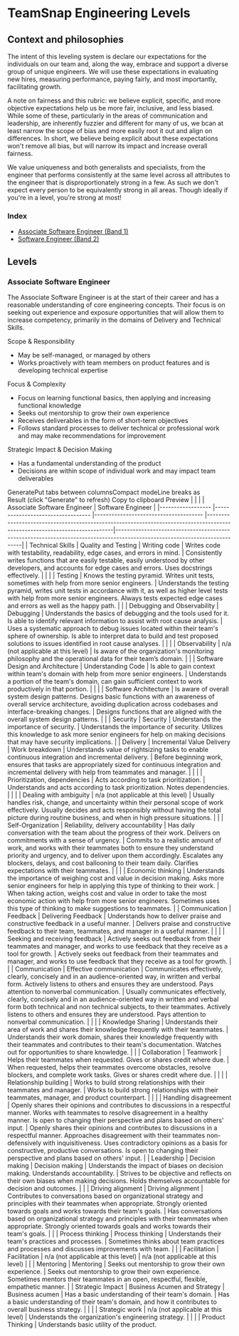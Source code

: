 # TeamSnap Engineering Levels

## Context and philosophies
The intent of this leveling system is declare our expectations for the individuals on our team and, along the way, embrace and support a diverse group of unique engineers.  We will use these expectations in evaluating new hires, measuring performance, paying fairly, and most importantly, facilitating growth.

A note on fairness and this rubric: we believe explicit, specific, and more objective expectations help us be more fair, inclusive, and less biased.  While some of these, particularly in the areas of communication and leadership, are inherently fuzzier and different for many of us, we bcan at least narrow the scope of bias and more easily root it out and align on differences.  In short, we believe being explicit about these expectations won't remove all bias, but will narrow its impact and increase overall fairness.

We value uniqueness and both generalists and specialists, from the engineer that performs consistently at the same level across all attributes to the engineer that is disproportionately strong in a few.  As such we don't expect every person to be equivalently strong in all areas.  Though ideally if you're in a level, you're strong at most!

### Index
 * [Associate Software Engineer (Band 1)](#SWE-IC1)
 * [Software Engineer (Band 2)](#SWE-IC2)


## Levels

<a id="SWE-IC1"></a>
### Associate Software Engineer

The Associate Software Engineer is at the start of their career and has a reasonable understanding of core engineering concepts. Their focus is on seeking out experience and exposure opportunities that will allow them to increase competency, primarily in the domains of Delivery and Technical Skills.

Scope & Responsibility
 * May be self-managed, or managed by others
 * Works proactively with team members on product features and is developing technical expertise

Focus & Complexity
 * Focus on learning functional basics, then applying and increasing functional knowledge 
 * Seeks out mentorship to grow their own experience
 * Receives deliverables in the form of short-term objectives
 * Follows standard processes to deliver technical or professional work and may make recommendations for improvement

Strategic Impact & Decision Making
 * Has a fundamental understanding of the product
 * Decisions are within scope of individual work and may impact team deliverables

 GeneratePut tabs between columnsCompact modeLine breaks as <br>
Result (click "Generate" to refresh) Copy to clipboard  Preview
|                  	|                                  	|                                      	| Associate Software Engineer                                                                                                                                                                                                   	| Software Engineer                                                                                                                                                                                                                                                                                                                 	|
|------------------	|----------------------------------	|--------------------------------------	|---------------------------------------------------------------------------------------------------------------------------|---------------------------------------------------------------------------------------------------------------------------|
| Technical Skills 	| Quality and Testing              	| Writing code                         	| Writes code with testability, readability, edge cases, and errors in mind.                                                                                                                                                    	| Consistently writes functions that are easily testable, easily understood by other developers, and accounts for edge cases and errors. Uses docstrings effectively.                                                                                                                                                               	|
|                  	|                                  	| Testing                              	| Knows the testing pyramid. Writes unit tests, sometimes with help from more senior engineers.                                                                                                                                 	| Understands the testing pyramid, writes unit tests in accordance with it, as well as higher level tests with help from more senior engineers. Always tests expected edge cases and errors as well as the happy path.                                                                                                              	|
|                  	| Debugging and Observability      	| Debugging                            	| Understands the basics of debugging and the tools used for it. Is able to identify relevant information to assist with root cause analysis.                                                                                   	| Uses a systematic approach to debug issues located within their team's sphere of ownership. Is able to interpret data to build and test proposed solutions to issues identified in root cause analyses.                                                                                                                           	|
|                  	|                                  	| Observability                        	| n/a (not applicable at this level)                                                                                                                                                                                            	| Is aware of the organization's monitoring philosophy and the operational data for their team’s domain.                                                                                                                                                                                                                            	|
|                  	| Software Design and Architecture 	| Understanding Code                   	| Is able to gain context within team's domain with help from more senior engineers.                                                                                                                                            	| Understands a portion of the team's domain, can gain sufficient context to work productively in that portion.                                                                                                                                                                                                                     	|
|                  	|                                  	| Software Architecture                	| Is aware of overall system design patterns. Designs basic functions with an awareness of overall service architecture, avoiding duplication across codebases and interface-breaking changes.                                  	| Designs functions that are aligned with the overall system design patterns.                                                                                                                                                                                                                                                       	|
|                  	| Security                         	| Security                             	| Understands the importance of security.                                                                                                                                                                                       	| Understands the importance of security. Utilizes this knowledge to ask more senior engineers for help on making decisions that may have security implications.                                                                                                                                                                    	|
| Delivery         	| Incremental Value Delivery       	| Work breakdown                       	| Understands value of rightsizing tasks to enable continuous integration and incremental delivery.                                                                                                                             	| Before beginning work, ensures that tasks are appropriately sized for continuous integration and incremental delivery with help from teammates and manager.                                                                                                                                                                       	|
|                  	|                                  	| Prioritization, dependencies         	| Acts according to task prioritization.                                                                                                                                                                                        	| Understands and acts according to task prioritization. Notes dependencies.                                                                                                                                                                                                                                                        	|
|                  	|                                  	| Dealing with ambiguity               	| n/a (not applicable at this level)                                                                                                                                                                                            	| Usually handles risk, change, and uncertainty within their personal scope of work effectively. Usually decides and acts responsibly without having the total picture during routine business, and when in high pressure situations.                                                                                               	|
|                  	| Self-Organization                	| Reliability, delivery accountability 	| Has daily conversation with the team about the progress of their work. Delivers on commitments with a sense of urgency.                                                                                                       	| Commits to a realistic amount of work, and works with their teammates both to ensure they understand priority and urgency, and to deliver upon them accordingly. Escalates any blockers, delays, and cost ballooning to their team daily. Clarifies expectations with their teammates.                                            	|
|                  	|                                  	| Economic thinking                    	| Understands the importance of weighing cost and value in decision making. Asks more senior engineers for help in applying this type of thinking to their work.                                                                	| When taking action, weighs cost and value in order to take the most economic action with help from more senior engineers. Sometimes uses this type of thinking to make suggestions to teammates.                                                                                                                                  	|
| Communication    	| Feedback                         	| Delivering Feedback                  	| Understands how to deliver praise and constructive feedback in a useful manner.                                                                                                                                               	| Delivers praise and constructive feedback to their team, teammates, and manager in a useful manner.                                                                                                                                                                                                                               	|
|                  	|                                  	| Seeking and receiving feedback       	| Actively seeks out feedback from their teammates and manager, and works to use feedback that they receive as a tool for growth.                                                                                               	| Actively seeks out feedback from their teammates and manager, and works to use feedback that they receive as a tool for growth.                                                                                                                                                                                                   	|
|                  	| Communication                    	| Effective communication              	| Communicates effectively, clearly, concisely and in an audience-oriented way, in written and verbal form. Actively listens to others and ensures they are understood. Pays attention to nonverbal communication.              	| Usually communicates effectively, clearly, concisely and in an audience-oriented way in written and verbal form both technical and non technical subjects, to their teammates. Actively listens to others and ensures they are understood. Pays attention to nonverbal communication.                                             	|
|                  	|                                  	| Knowledge Sharing                    	| Understands their area of work and shares their knowledge frequently with their teammates.                                                                                                                                    	| Understands their work domain, shares their knowledge frequently with their teammates and contributes to their team's documentation. Watches out for opportunities to share knowledge.                                                                                                                                            	|
|                  	| Collaboration                    	| Teamwork                             	| Helps their teammates when requested. Gives or shares credit where due.                                                                                                                                                       	| When requested, helps their teammates overcome obstacles, resolve blockers, and complete work tasks. Gives or shares credit where due.                                                                                                                                                                                            	|
|                  	|                                  	| Relationship building                	| Works to build strong relationships with their teammates and manager.                                                                                                                                                         	| Works to build strong relationships with their teammates, manager, and product counterpart.                                                                                                                                                                                                                                       	|
|                  	|                                  	| Handling disagreement                	| Openly shares their opinions and contributes to discussions in a respectful manner. Works with teammates to resolve disagreement in a healthy manner. Is open to changing their perspective and plans based on others' input. 	| Openly shares their opinions and contributes to discussions in a respectful manner. Approaches disagreement with their teammates non-defensively with inquisitiveness. Uses contradictory opinions as a basis for constructive, productive conversations. Is open to changing their perspective and plans based on others' input. 	|
| Leadership       	| Decision making                  	| Decision making                      	| Understands the impact of biases on decision making. Understands accountability.                                                                                                                                              	| Strives to be objective and reflects on their own biases when making decisions. Holds themselves accountable for decision and outcomes.                                                                                                                                                                                           	|
|                  	| Driving alignment                	| Driving alignment                    	| Contributes to conversations based on organizational strategy and principles with their teammates when appropriate. Strongly oriented towards goals and works towards their team's goals.                                     	| Has conversations based on organizational strategy and principles with their teammates when appropriate. Strongly oriented towards goals and works towards their team's goals.                                                                                                                                                    	|
|                  	| Process thinking                 	| Process thinking                     	| Understands their team's practices and processes.                                                                                                                                                                             	| Sometimes thinks about team practices and processes and discusses improvements with team.                                                                                                                                                                                                                                         	|
|                  	| Facilitation                     	| Facilitation                         	| n/a (not applicable at this level)                                                                                                                                                                                            	| n/a (not applicable at this level)                                                                                                                                                                                                                                                                                                	|
|                  	| Mentoring                        	| Mentoring                            	| Seeks out mentorship to grow their own experience.                                                                                                                                                                            	| Seeks out mentorship to grow their own experience. Sometimes mentors their teammates in an open, respectful, flexible, empathetic manner.                                                                                                                                                                                         	|
| Strategic Impact 	| Business Acumen and Strategy     	| Business acumen                      	| Has a basic understanding of their team's domain.                                                                                                                                                                             	| Has a basic understanding of their team's domain, and how it contributes to overall business strategy.                                                                                                                                                                                                                            	|
|                  	|                                  	| Strategic work                       	| n/a (not applicable at this level)                                                                                                                                                                                            	| Understands the organization's engineering strategy.                                                                                                                                                                                                                                                                              	|
|                  	|                                  	| Product Thinking                     	| Understands basic utility of the product.            
